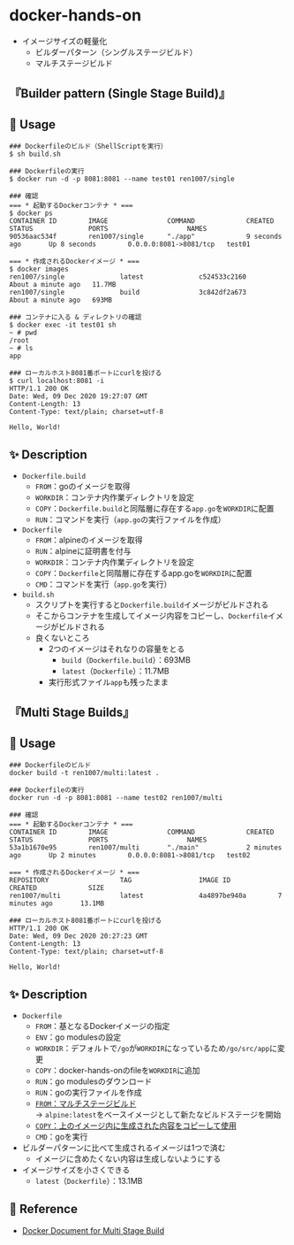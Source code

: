 # docker-hands-on
- イメージサイズの軽量化
  - ビルダーパターン（シングルステージビルド）
  - マルチステージビルド

## __『Builder pattern (Single Stage Build)』__
## 🚀 Usage
```
### Dockerfileのビルド（ShellScriptを実行）
$ sh build.sh
  
### Dockerfileの実行
$ docker run -d -p 8081:8081 --name test01 ren1007/single

### 確認
=== * 起動するDockerコンテナ * ===
$ docker ps
CONTAINER ID        IMAGE               COMMAND             CREATED             STATUS              PORTS                    NAMES
90536aac534f        ren1007/single      "./app"             9 seconds ago       Up 8 seconds        0.0.0.0:8081->8081/tcp   test01

=== * 作成されるDockerイメージ * ===
$ docker images
ren1007/single              latest              c524533c2160        About a minute ago   11.7MB
ren1007/single              build               3c842df2a673        About a minute ago   693MB
      
### コンテナに入る & ディレクトリの確認
$ docker exec -it test01 sh
~ # pwd
/root
~ # ls
app

### ローカルホスト8081番ポートにcurlを投げる
$ curl localhost:8081 -i
HTTP/1.1 200 OK
Date: Wed, 09 Dec 2020 19:27:07 GMT
Content-Length: 13
Content-Type: text/plain; charset=utf-8
    
Hello, World!    
```

## ✨ Description
- `Dockerfile.build`
  - `FROM`：goのイメージを取得
  - `WORKDIR`：コンテナ内作業ディレクトリを設定
  - `COPY`：`Dockerfile.build`と同階層に存在する`app.go`を`WORKDIR`に配置
  - `RUN`：コマンドを実行（`app.go`の実行ファイルを作成）
- `Dockerfile`
  - `FROM`：alpineのイメージを取得
  - `RUN`：alpineに証明書を付与
  - `WORKDIR`：コンテナ内作業ディレクトリを設定
  - `COPY`：`Dockerfile`と同階層に存在するapp.goを`WORKDIR`に配置
  - `CMD`：コマンドを実行（`app.go`を実行）
- `build.sh` 
  - スクリプトを実行すると`Dockerfile.build`イメージがビルドされる
  - そこからコンテナを生成してイメージ内容をコピーし、`Dockerfile`イメージがビルドされる
  - 良くないところ
    - 2つのイメージはそれなりの容量をとる
      - `build`（`Dockerfile.build`）：693MB
      - `latest`（`Dockerfile`）：11.7MB
    - 実行形式ファイル`app`も残ったまま

##  __『Multi Stage Builds』__
## 🚀 Usage
```
### Dockerfileのビルド
docker build -t ren1007/multi:latest .

### Dockerfileの実行
docker run -d -p 8081:8081 --name test02 ren1007/multi

### 確認
=== * 起動するDockerコンテナ * ===
CONTAINER ID        IMAGE               COMMAND             CREATED             STATUS              PORTS                    NAMES
53a1b1670e95        ren1007/multi       "./main"            2 minutes ago       Up 2 minutes        0.0.0.0:8081->8081/tcp   test02

=== * 作成されるDockerイメージ * ===
REPOSITORY                  TAG                 IMAGE ID            CREATED             SIZE
ren1007/multi               latest              4a4897be940a        7 minutes ago       13.1MB

### ローカルホスト8081番ポートにcurlを投げる
HTTP/1.1 200 OK
Date: Wed, 09 Dec 2020 20:27:23 GMT
Content-Length: 13
Content-Type: text/plain; charset=utf-8

Hello, World!
```     

## ✨ Description
- `Dockerfile`
  - `FROM`：基となるDockerイメージの指定
  - `ENV`：go modulesの設定
  - `WORKDIR`：デフォルトで`/go`が`WORKDIR`になっているため`/go/src/app`に変更
  - `COPY`：docker-hands-onのfileを`WORKDIR`に追加
  - `RUN`：go modulesのダウンロード
  - `RUN`：goの実行ファイルを作成
  - <u>`FROM`：マルチステージビルド</u><br>
  → `alpine:latest`をベースイメージとして新たなビルドステージを開始
  - <u>`COPY`：上のイメージ内に生成された内容をコピーして使用</u>
  - `CMD`：goを実行
- ビルダーパターンに比べて生成されるイメージは1つで済む
  - イメージに含めたくない内容は生成しないようにする
- イメージサイズを小さくできる
  - `latest`（`Dockerfile`）：13.1MB

## 📝 Reference
- [Docker Document for Multi Stage Build](https://matsuand.github.io/docs.docker.jp.onthefly/develop/develop-images/multistage-build/)  

